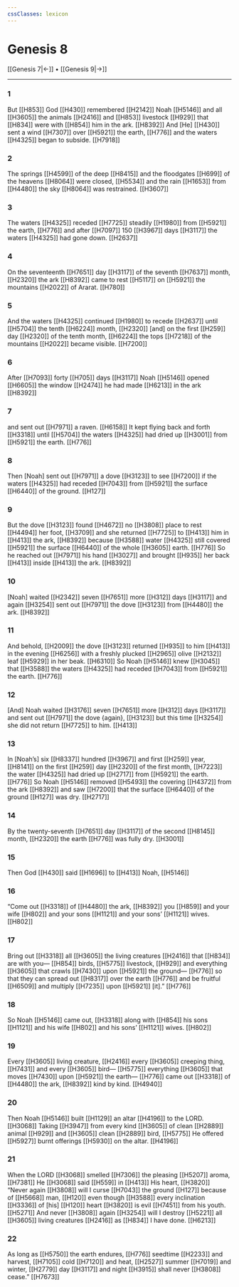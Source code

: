 ```yaml
---
cssClasses: lexicon
---
```


# Genesis 8

[[Genesis 7|←]] • [[Genesis 9|→]]

---

### 1
But [[H853]] God [[H430]] remembered [[H2142]] Noah [[H5146]] and all [[H3605]] the animals [[H2416]] and [[H853]] livestock [[H929]] that [[H834]] were with [[H854]] him in the ark. [[H8392]] And [He] [[H430]] sent a wind [[H7307]] over [[H5921]] the earth, [[H776]] and the waters [[H4325]] began to subside. [[H7918]]

### 2
The springs [[H4599]] of the deep [[H8415]] and the floodgates [[H699]] of the heavens [[H8064]] were closed, [[H5534]] and the rain [[H1653]] from [[H4480]] the sky [[H8064]] was restrained. [[H3607]]

### 3
The waters [[H4325]] receded [[H7725]] steadily [[H1980]] from [[H5921]] the earth, [[H776]] and after [[H7097]] 150 [[H3967]] days [[H3117]] the waters [[H4325]] had gone down. [[H2637]]

### 4
On the seventeenth [[H7651]] day [[H3117]] of the seventh [[H7637]] month, [[H2320]] the ark [[H8392]] came to rest [[H5117]] on [[H5921]] the mountains [[H2022]] of Ararat. [[H780]]

### 5
And the waters [[H4325]] continued [[H1980]] to recede [[H2637]] until [[H5704]] the tenth [[H6224]] month, [[H2320]] [and] on the first [[H259]] day [[H2320]] of the tenth month, [[H6224]] the tops [[H7218]] of the mountains [[H2022]] became visible. [[H7200]]

### 6
After [[H7093]] forty [[H705]] days [[H3117]] Noah [[H5146]] opened [[H6605]] the window [[H2474]] he had made [[H6213]] in the ark [[H8392]]

### 7
and sent out [[H7971]] a raven. [[H6158]] It kept flying back and forth [[H3318]] until [[H5704]] the waters [[H4325]] had dried up [[H3001]] from [[H5921]] the earth. [[H776]]

### 8
Then [Noah] sent out [[H7971]] a dove [[H3123]] to see [[H7200]] if the waters [[H4325]] had receded [[H7043]] from [[H5921]] the surface [[H6440]] of the ground. [[H127]]

### 9
But the dove [[H3123]] found [[H4672]] no [[H3808]] place to rest [[H4494]] her foot, [[H3709]] and she returned [[H7725]] to [[H413]] him in [[H413]] the ark, [[H8392]] because [[H3588]] water [[H4325]] still covered [[H5921]] the surface [[H6440]] of the whole [[H3605]] earth. [[H776]] So he reached out [[H7971]] his hand [[H3027]] and brought [[H935]] her back [[H413]] inside [[H413]] the ark. [[H8392]]

### 10
[Noah] waited [[H2342]] seven [[H7651]] more [[H312]] days [[H3117]] and again [[H3254]] sent out [[H7971]] the dove [[H3123]] from [[H4480]] the ark. [[H8392]]

### 11
And behold, [[H2009]] the dove [[H3123]] returned [[H935]] to him [[H413]] in the evening [[H6256]] with a freshly plucked [[H2965]] olive [[H2132]] leaf [[H5929]] in her beak. [[H6310]] So Noah [[H5146]] knew [[H3045]] that [[H3588]] the waters [[H4325]] had receded [[H7043]] from [[H5921]] the earth. [[H776]]

### 12
[And] Noah waited [[H3176]] seven [[H7651]] more [[H312]] days [[H3117]] and sent out [[H7971]] the dove {again}, [[H3123]] but this time [[H3254]] she did not return [[H7725]] to him. [[H413]]

### 13
In [Noah’s] six [[H8337]] hundred [[H3967]] and first [[H259]] year, [[H8141]] on the first [[H259]] day [[H2320]] of the first month, [[H7223]] the water [[H4325]] had dried up [[H2717]] from [[H5921]] the earth. [[H776]] So Noah [[H5146]] removed [[H5493]] the covering [[H4372]] from the ark [[H8392]] and saw [[H7200]] that the surface [[H6440]] of the ground [[H127]] was dry. [[H2717]]

### 14
By the twenty-seventh [[H7651]] day [[H3117]] of the second [[H8145]] month, [[H2320]] the earth [[H776]] was fully dry. [[H3001]]

### 15
Then God [[H430]] said [[H1696]] to [[H413]] Noah, [[H5146]]

### 16
“Come out [[H3318]] of [[H4480]] the ark, [[H8392]] you [[H859]] and your wife [[H802]] and your sons [[H1121]] and your sons’ [[H1121]] wives. [[H802]]

### 17
Bring out [[H3318]] all [[H3605]] the living creatures [[H2416]] that [[H834]] are with you— [[H854]] birds, [[H5775]] livestock, [[H929]] and everything [[H3605]] that crawls [[H7430]] upon [[H5921]] the ground— [[H776]] so that they can spread out [[H8317]] over the earth [[H776]] and be fruitful [[H6509]] and multiply [[H7235]] upon [[H5921]] [it].” [[H776]]

### 18
So Noah [[H5146]] came out, [[H3318]] along with [[H854]] his sons [[H1121]] and his wife [[H802]] and his sons’ [[H1121]] wives. [[H802]]

### 19
Every [[H3605]] living creature, [[H2416]] every [[H3605]] creeping thing, [[H7431]] and every [[H3605]] bird— [[H5775]] everything [[H3605]] that moves [[H7430]] upon [[H5921]] the earth— [[H776]] came out [[H3318]] of [[H4480]] the ark, [[H8392]] kind by kind. [[H4940]]

### 20
Then Noah [[H5146]] built [[H1129]] an altar [[H4196]] to the LORD. [[H3068]] Taking [[H3947]] from every kind [[H3605]] of clean [[H2889]] animal [[H929]] and [[H3605]] clean [[H2889]] bird, [[H5775]] He offered [[H5927]] burnt offerings [[H5930]] on the altar. [[H4196]]

### 21
When the LORD [[H3068]] smelled [[H7306]] the pleasing [[H5207]] aroma, [[H7381]] He [[H3068]] said [[H559]] in [[H413]] His heart, [[H3820]] “Never again [[H3808]] will I curse [[H7043]] the ground [[H127]] because of [[H5668]] man, [[H120]] even though [[H3588]] every inclination [[H3336]] of [his] [[H120]] heart [[H3820]] is evil [[H7451]] from his youth. [[H5271]] And never [[H3808]] again [[H3254]] will I destroy [[H5221]] all [[H3605]] living creatures [[H2416]] as [[H834]] I have done. [[H6213]]

### 22
As long as [[H5750]] the earth endures, [[H776]] seedtime [[H2233]] and harvest, [[H7105]] cold [[H7120]] and heat, [[H2527]] summer [[H7019]] and winter, [[H2779]] day [[H3117]] and night [[H3915]] shall never [[H3808]] cease.” [[H7673]]

